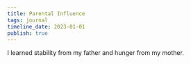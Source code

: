 ```yaml
---
title: Parental Influence
tags: journal
timeline_date: 2023-01-01
publish: true
---
```

I learned stability from my father and hunger from my mother.